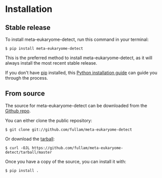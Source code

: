 # Installation

## Stable release

To install meta-eukaryome-detect, run this command in your
terminal:

``` console
$ pip install meta-eukaryome-detect
```

This is the preferred method to install meta-eukaryome-detect, as it will always install the most recent stable release.

If you don't have [pip][] installed, this [Python installation guide][]
can guide you through the process.

## From source

The source for meta-eukaryome-detect can be downloaded from
the [Github repo][].

You can either clone the public repository:

``` console
$ git clone git://github.com/fullam/meta-eukaryome-detect
```

Or download the [tarball][]:

``` console
$ curl -OJL https://github.com/fullam/meta-eukaryome-detect/tarball/master
```

Once you have a copy of the source, you can install it with:

``` console
$ pip install .
```

  [pip]: https://pip.pypa.io
  [Python installation guide]: http://docs.python-guide.org/en/latest/starting/installation/
  [Github repo]: https://github.com/%7B%7B%20cookiecutter.github_username%20%7D%7D/%7B%7B%20cookiecutter.project_slug%20%7D%7D
  [tarball]: https://github.com/%7B%7B%20cookiecutter.github_username%20%7D%7D/%7B%7B%20cookiecutter.project_slug%20%7D%7D/tarball/master
